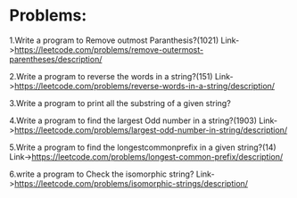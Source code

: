 # Problems:
1.Write a program to Remove outmost Paranthesis?(1021)
   Link->https://leetcode.com/problems/remove-outermost-parentheses/description/

2.Write a program to reverse the words in a string?(151)
   Link->https://leetcode.com/problems/reverse-words-in-a-string/description/

3.Write a program to print all the substring of a given string?

4.Write a program to find the largest Odd number in a string?(1903)
   Link->https://leetcode.com/problems/largest-odd-number-in-string/description/

5.Write a program to find the longestcommonprefix in a given string?(14)
   Link->https://leetcode.com/problems/longest-common-prefix/description/

6.write a program to Check the isomorphic string?
   Link->https://leetcode.com/problems/isomorphic-strings/description/